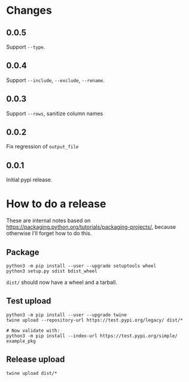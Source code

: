 # Changes

## 0.0.5

Support `--type`.

## 0.0.4

Support `--include`, `--exclude`, `--rename`.

## 0.0.3

Support `--rows`, sanitize column names

## 0.0.2

Fix regression of `output_file`

## 0.0.1

Initial pypi release.

# How to do a release

These are internal notes based on https://packaging.python.org/tutorials/packaging-projects/,
because otherwise I'll forget how to do this.

## Package

```
python3 -m pip install --user --upgrade setuptools wheel
python3 setup.py sdist bdist_wheel
```

`dist/` should now have a wheel and a tarball.

## Test upload

```
python3 -m pip install --user --upgrade twine
twine upload --repository-url https://test.pypi.org/legacy/ dist/*

# Now validate with:
python3 -m pip install --index-url https://test.pypi.org/simple/ example_pkg
```

## Release upload

```
twine upload dist/*
```
